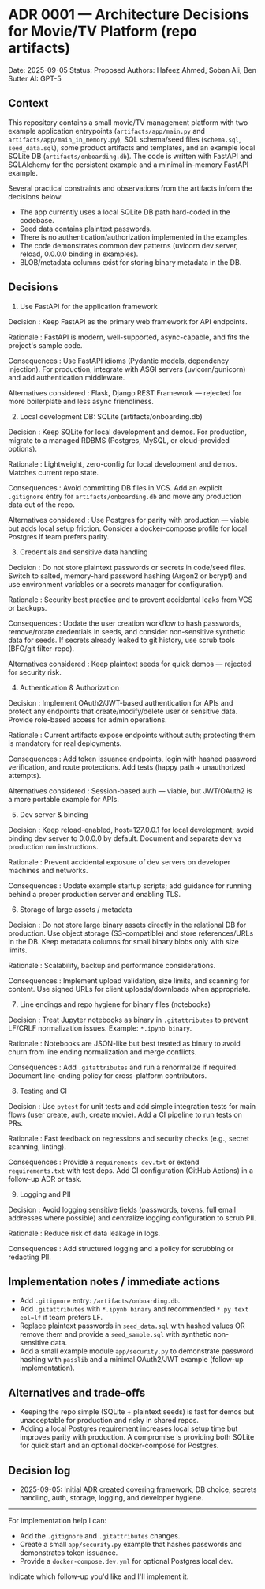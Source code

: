 # ADR 0001 — Architecture Decisions for Movie/TV Platform (repo artifacts)

Date: 2025-09-05
Status: Proposed
Authors: Hafeez Ahmed, Soban Ali, Ben Sutter
AI: GPT-5

## Context

This repository contains a small movie/TV management platform with two example application entrypoints (`artifacts/app/main.py` and `artifacts/app/main_in_memory.py`), SQL schema/seed files (`schema.sql`, `seed_data.sql`), some product artifacts and templates, and an example local SQLite DB (`artifacts/onboarding.db`). The code is written with FastAPI and SQLAlchemy for the persistent example and a minimal in-memory FastAPI example.

Several practical constraints and observations from the artifacts inform the decisions below:
- The app currently uses a local SQLite DB path hard-coded in the codebase.
- Seed data contains plaintext passwords.
- There is no authentication/authorization implemented in the examples.
- The code demonstrates common dev patterns (uvicorn dev server, reload, 0.0.0.0 binding in examples).
- BLOB/metadata columns exist for storing binary metadata in the DB.

## Decisions

1. Use FastAPI for the application framework

Decision
: Keep FastAPI as the primary web framework for API endpoints.

Rationale
: FastAPI is modern, well-supported, async-capable, and fits the project's sample code.

Consequences
: Use FastAPI idioms (Pydantic models, dependency injection). For production, integrate with ASGI servers (uvicorn/gunicorn) and add authentication middleware.

Alternatives considered
: Flask, Django REST Framework — rejected for more boilerplate and less async friendliness.

2. Local development DB: SQLite (artifacts/onboarding.db)

Decision
: Keep SQLite for local development and demos. For production, migrate to a managed RDBMS (Postgres, MySQL, or cloud-provided options).

Rationale
: Lightweight, zero-config for local development and demos. Matches current repo state.

Consequences
: Avoid committing DB files in VCS. Add an explicit `.gitignore` entry for `artifacts/onboarding.db` and move any production data out of the repo.

Alternatives considered
: Use Postgres for parity with production — viable but adds local setup friction. Consider a docker-compose profile for local Postgres if team prefers parity.

3. Credentials and sensitive data handling

Decision
: Do not store plaintext passwords or secrets in code/seed files. Switch to salted, memory-hard password hashing (Argon2 or bcrypt) and use environment variables or a secrets manager for configuration.

Rationale
: Security best practice and to prevent accidental leaks from VCS or backups.

Consequences
: Update the user creation workflow to hash passwords, remove/rotate credentials in seeds, and consider non-sensitive synthetic data for seeds. If secrets already leaked to git history, use scrub tools (BFG/git filter-repo).

Alternatives considered
: Keep plaintext seeds for quick demos — rejected for security risk.

4. Authentication & Authorization

Decision
: Implement OAuth2/JWT-based authentication for APIs and protect any endpoints that create/modify/delete user or sensitive data. Provide role-based access for admin operations.

Rationale
: Current artifacts expose endpoints without auth; protecting them is mandatory for real deployments.

Consequences
: Add token issuance endpoints, login with hashed password verification, and route protections. Add tests (happy path + unauthorized attempts).

Alternatives considered
: Session-based auth — viable, but JWT/OAuth2 is a more portable example for APIs.

5. Dev server & binding

Decision
: Keep reload-enabled, host=127.0.0.1 for local development; avoid binding dev server to 0.0.0.0 by default. Document and separate dev vs production run instructions.

Rationale
: Prevent accidental exposure of dev servers on developer machines and networks.

Consequences
: Update example startup scripts; add guidance for running behind a proper production server and enabling TLS.

6. Storage of large assets / metadata

Decision
: Do not store large binary assets directly in the relational DB for production. Use object storage (S3-compatible) and store references/URLs in the DB. Keep metadata columns for small binary blobs only with size limits.

Rationale
: Scalability, backup and performance considerations.

Consequences
: Implement upload validation, size limits, and scanning for content. Use signed URLs for client uploads/downloads when appropriate.

7. Line endings and repo hygiene for binary files (notebooks)

Decision
: Treat Jupyter notebooks as binary in `.gitattributes` to prevent LF/CRLF normalization issues. Example: `*.ipynb binary`.

Rationale
: Notebooks are JSON-like but best treated as binary to avoid churn from line ending normalization and merge conflicts.

Consequences
: Add `.gitattributes` and run a renormalize if required. Document line-ending policy for cross-platform contributors.

8. Testing and CI

Decision
: Use `pytest` for unit tests and add simple integration tests for main flows (user create, auth, create movie). Add a CI pipeline to run tests on PRs.

Rationale
: Fast feedback on regressions and security checks (e.g., secret scanning, linting).

Consequences
: Provide a `requirements-dev.txt` or extend `requirements.txt` with test deps. Add CI configuration (GitHub Actions) in a follow-up ADR or task.

9. Logging and PII

Decision
: Avoid logging sensitive fields (passwords, tokens, full email addresses where possible) and centralize logging configuration to scrub PII.

Rationale
: Reduce risk of data leakage in logs.

Consequences
: Add structured logging and a policy for scrubbing or redacting PII.

## Implementation notes / immediate actions

- Add `.gitignore` entry: `/artifacts/onboarding.db`.
- Add `.gitattributes` with `*.ipynb binary` and recommended `*.py text eol=lf` if team prefers LF.
- Replace plaintext passwords in `seed_data.sql` with hashed values OR remove them and provide a `seed_sample.sql` with synthetic non-sensitive data.
- Add a small example module `app/security.py` to demonstrate password hashing with `passlib` and a minimal OAuth2/JWT example (follow-up implementation).

## Alternatives and trade-offs

- Keeping the repo simple (SQLite + plaintext seeds) is fast for demos but unacceptable for production and risky in shared repos.
- Adding a local Postgres requirement increases local setup time but improves parity with production. A compromise is providing both SQLite for quick start and an optional docker-compose for Postgres.

## Decision log

- 2025-09-05: Initial ADR created covering framework, DB choice, secrets handling, auth, storage, logging, and developer hygiene.

---

For implementation help I can:
- Add the `.gitignore` and `.gitattributes` changes.
- Create a small `app/security.py` example that hashes passwords and demonstrates token issuance.
- Provide a `docker-compose.dev.yml` for optional Postgres local dev.

Indicate which follow-up you'd like and I'll implement it.
